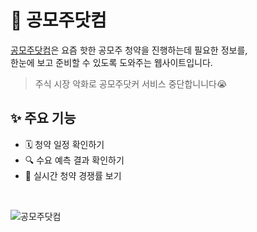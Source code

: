 # 🍗 공모주닷컴
[공모주닷컴](https://www.gongmojoo.com/)은 요즘 핫한 공모주 청약을 진행하는데 필요한 정보를,  
한눈에 보고 준비할 수 있도록 도와주는 웹사이트입니다.  

> 주식 시장 악화로 공모주닷커 서비스 중단합니니다😭

## ✨ 주요 기능

* 🗓 청약 일정 확인하기
* 🔍 수요 예측 결과 확인하기
* 🚨 실시간 청약 경쟁률 보기

<br/>

![공모주닷컴](https://user-images.githubusercontent.com/36878344/139574916-9c764297-0cad-49b9-8536-f7254582c856.png)




